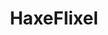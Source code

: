 ---
git: https://github.com/HaxeFlixel
guide: https://github.com/HaxeFlixel/haxeflixel.com/tree/dev/src/files/images/flixel-logos
logohandle: haxeflixel
sort: haxeflixel
title: HaxeFlixel
twitter: https://x.com/haxeflixel
website: http://haxeflixel.com/
---